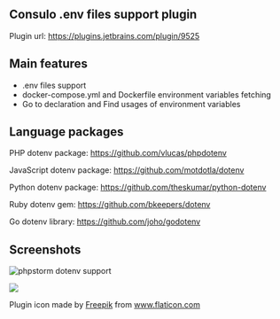 Consulo .env files support plugin
-------------

Plugin url: https://plugins.jetbrains.com/plugin/9525

## Main features
+ .env files support
+ docker-compose.yml and Dockerfile environment variables fetching
+ Go to declaration and Find usages of environment variables

## Language packages

PHP dotenv package: https://github.com/vlucas/phpdotenv

JavaScript dotenv package: https://github.com/motdotla/dotenv

Python dotenv package: https://github.com/theskumar/python-dotenv

Ruby dotenv gem: https://github.com/bkeepers/dotenv

Go dotenv library: https://github.com/joho/godotenv

## Screenshots

![phpstorm dotenv support](https://plugins.jetbrains.com/files/9525/screenshot_16858.png)

![](src/main/resources/META-INF/pluginIcon.svg) 

<div>Plugin icon made by <a href="https://www.flaticon.com/authors/freepik" title="Freepik">Freepik</a> from <a href="https://www.flaticon.com/" title="Flaticon">www.flaticon.com</a></div>
